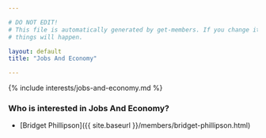 ```yaml
---

# DO NOT EDIT!
# This file is automatically generated by get-members. If you change it, bad
# things will happen.

layout: default
title: "Jobs And Economy"

---
```


{% include interests/jobs-and-economy.md %}

### Who is interested in Jobs And Economy?


* [Bridget Phillipson]({{ site.baseurl }}/members/bridget-phillipson.html)
